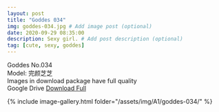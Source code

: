 ```yaml
---
layout: post
title: "Goddes 034"
img: goddes-034.jpg # Add image post (optional)
date: 2020-09-29 08:35:00
description: Sexy girl. # Add post description (optional)
tag: [cute, sexy, goddes]
---
```

Goddes No.034  
Model: 完颜芝芝                 
Images in download package have full quality                    
Google Drive [Download Full](http://gestyy.com/eeC8FC)

{% include image-gallery.html folder="/assets/img/A1/goddes-034/" %}
